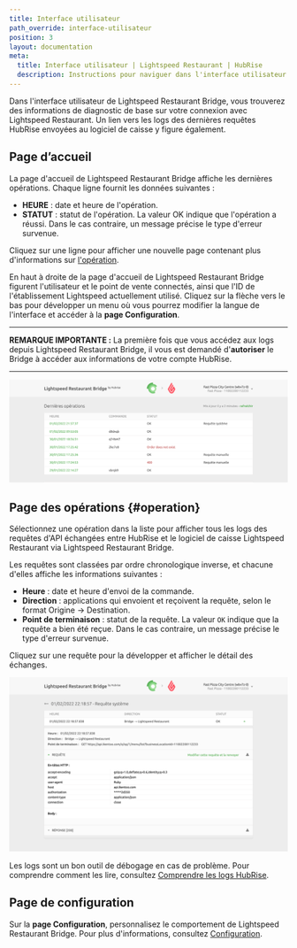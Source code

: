 ```yaml
---
title: Interface utilisateur
path_override: interface-utilisateur
position: 3
layout: documentation
meta:
  title: Interface utilisateur | Lightspeed Restaurant | HubRise
  description: Instructions pour naviguer dans l'interface utilisateur de Lightspeed Restaurant Bridge. Connectez vos apps et synchronisez vos données.
---
```


Dans l'interface utilisateur de Lightspeed Restaurant Bridge, vous trouverez des informations de diagnostic de base sur votre connexion avec Lightspeed Restaurant. Un lien vers les logs des dernières requêtes HubRise envoyées au logiciel de caisse y figure également.

## Page d’accueil

La page d'accueil de Lightspeed Restaurant Bridge affiche les dernières opérations. Chaque ligne fournit les données suivantes :

- **HEURE** : date et heure de l'opération.
- **STATUT** : statut de l'opération. La valeur OK indique que l'opération a réussi. Dans le cas contraire, un message précise le type d'erreur survenue.

Cliquez sur une ligne pour afficher une nouvelle page contenant plus d'informations sur [l'opération](#operation).

En haut à droite de la page d'accueil de Lightspeed Restaurant Bridge figurent l'utilisateur et le point de vente connectés, ainsi que l'ID de l'établissement Lightspeed actuellement utilisé. Cliquez sur la flèche vers le bas pour développer un menu où vous pourrez modifier la langue de l'interface et accéder à la **page Configuration**.

---

**REMARQUE IMPORTANTE :** La première fois que vous accédez aux logs depuis Lightspeed Restaurant Bridge, il vous est demandé d'**autoriser** le Bridge à accéder aux informations de votre compte HubRise.

---

![Page d’accueil](./images/003-2x-main-page-truncated.png)

## Page des opérations {#operation}

Sélectionnez une opération dans la liste pour afficher tous les logs des requêtes d'API échangées entre HubRise et le logiciel de caisse Lightspeed Restaurant via Lightspeed Restaurant Bridge.

Les requêtes sont classées par ordre chronologique inverse, et chacune d'elles affiche les informations suivantes :

- **Heure** : date et heure d'envoi de la commande.
- **Direction** : applications qui envoient et reçoivent la requête, selon le format Origine → Destination.
- **Point de terminaison** : statut de la requête. La valeur `OK` indique que la requête a bien été reçue. Dans le cas contraire, un message précise le type d'erreur survenue.

Cliquez sur une requête pour la développer et afficher le détail des échanges.

![Page des commandes](./images/005-2x-operations-page.png)

Les logs sont un bon outil de débogage en cas de problème. Pour comprendre comment les lire, consultez [Comprendre les logs HubRise](/docs/hubrise-logs/overview).

## Page de configuration

Sur la **page Configuration**, personnalisez le comportement de Lightspeed Restaurant Bridge. Pour plus d'informations, consultez [Configuration](/apps/lightspeed-restaurant/configuration).
